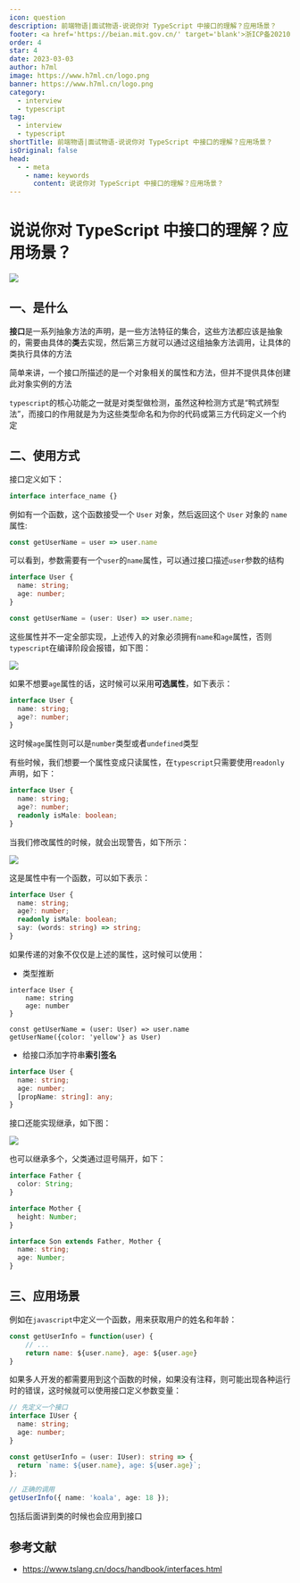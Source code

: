 ```yaml
---
icon: question
description: 前端物语|面试物语-说说你对 TypeScript 中接口的理解？应用场景？
footer: <a href='https://beian.mit.gov.cn/' target='blank'>浙ICP备2021037683号-2</a>说说你对 TypeScript 中接口的理解？应用场景？
order: 4
star: 4
date: 2023-03-03
author: h7ml
image: https://www.h7ml.cn/logo.png
banner: https://www.h7ml.cn/logo.png
category:
  - interview
  - typescript
tag:
  - interview
  - typescript
shortTitle: 前端物语|面试物语-说说你对 TypeScript 中接口的理解？应用场景？
isOriginal: false
head:
  - - meta
    - name: keywords
      content: 说说你对 TypeScript 中接口的理解？应用场景？
---
```


# 说说你对 TypeScript 中接口的理解？应用场景？

![](http://static.5ibug.net/vitepress/assets/images/interview/193389b0-0b2b-11ec-8e64-91fdec0f05a1.png)

## 一、是什么

**接口**是一系列抽象方法的声明，是一些方法特征的集合，这些方法都应该是抽象的，需要由具体的**类**去实现，然后第三方就可以通过这组抽象方法调用，让具体的类执行具体的方法

简单来讲，一个接口所描述的是一个对象相关的属性和方法，但并不提供具体创建此对象实例的方法

`typescript`的核心功能之一就是对类型做检测，虽然这种检测方式是“鸭式辨型法”，而接口的作用就是为为这些类型命名和为你的代码或第三方代码定义一个约定

## 二、使用方式

接口定义如下：

```ts
interface interface_name {}
```

例如有一个函数，这个函数接受一个 `User` 对象，然后返回这个 `User` 对象的 `name` 属性:

```ts
const getUserName = user => user.name
```

可以看到，参数需要有一个`user`的`name`属性，可以通过接口描述`user`参数的结构

```ts
interface User {
  name: string;
  age: number;
}

const getUserName = (user: User) => user.name;
```

这些属性并不一定全部实现，上述传入的对象必须拥有`name`和`age`属性，否则`typescript`在编译阶段会报错，如下图：

![](http://static.5ibug.net/vitepress/assets/images/interview/25d3a790-0b2b-11ec-a752-75723a64e8f5.png)

如果不想要`age`属性的话，这时候可以采用**可选属性**，如下表示：

```ts
interface User {
  name: string;
  age?: number;
}
```

这时候`age`属性则可以是`number`类型或者`undefined`类型

有些时候，我们想要一个属性变成只读属性，在`typescript`只需要使用`readonly`声明，如下：

```ts
interface User {
  name: string;
  age?: number;
  readonly isMale: boolean;
}
```

当我们修改属性的时候，就会出现警告，如下所示：

![](http://static.5ibug.net/vitepress/assets/images/interview/2f6d3c30-0b2b-11ec-8e64-91fdec0f05a1.png)

这是属性中有一个函数，可以如下表示：

```ts
interface User {
  name: string;
  age?: number;
  readonly isMale: boolean;
  say: (words: string) => string;
}
```

如果传递的对象不仅仅是上述的属性，这时候可以使用：

- 类型推断

```
interface User {
    name: string
    age: number
}

const getUserName = (user: User) => user.name
getUserName({color: 'yellow'} as User)
```

- 给接口添加字符串**索引签名**

```ts
interface User {
  name: string;
  age: number;
  [propName: string]: any;
}
```

接口还能实现继承，如下图：

![](http://static.5ibug.net/vitepress/assets/images/interview/38a41760-0b2b-11ec-8e64-91fdec0f05a1.png)

也可以继承多个，父类通过逗号隔开，如下：

```ts
interface Father {
  color: String;
}

interface Mother {
  height: Number;
}

interface Son extends Father, Mother {
  name: string;
  age: Number;
}
```

## 三、应用场景

例如在`javascript`中定义一个函数，用来获取用户的姓名和年龄：

```js
const getUserInfo = function(user) {
    // ...
    return name: ${user.name}, age: ${user.age}
}
```

如果多人开发的都需要用到这个函数的时候，如果没有注释，则可能出现各种运行时的错误，这时候就可以使用接口定义参数变量：

```ts
// 先定义一个接口
interface IUser {
  name: string;
  age: number;
}

const getUserInfo = (user: IUser): string => {
  return `name: ${user.name}, age: ${user.age}`;
};

// 正确的调用
getUserInfo({ name: 'koala', age: 18 });
```

包括后面讲到类的时候也会应用到接口

## 参考文献

- <https://www.tslang.cn/docs/handbook/interfaces.html>

